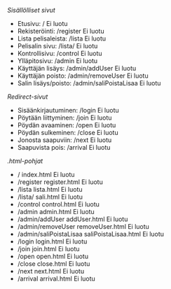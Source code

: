 *Sisällölliset sivut*

 - Etusivu:		/				Ei luotu
 - Rekisteröinti:	/register			Ei luotu
 - Lista pelisaleista:	/lista				Ei luotu
 - Pelisalin sivu:	/lista/<salin nimi>		Ei luotu
 - Kontrollisivu:	/control			Ei luotu
 - Ylläpitosivu:	/admin				Ei luotu
 - Käyttäjän lisäys:	/admin/addUser			Ei luotu
 - Käyttäjän poisto:	/admin/removeUser		Ei luotu
 - Salin lisäys/poisto:	/admin/saliPoistaLisaa		Ei luotu

*Redirect-sivut*

 - Sisäänkirjautuminen:	/login				Ei luotu
 - Pöytään liittyminen:	/join				Ei luotu
 - Pöydän avaaminen:	/open				Ei luotu
 - Pöydän sulkeminen:	/close				Ei luotu
 - Jonosta saapuviin:	/next				Ei luotu
 - Saapuvista pois:	/arrival			Ei luotu

*.html-pohjat*

 - /			index.html                      Ei luotu
 - /register		register.html                   Ei luotu
 - /lista		lista.html                      Ei luotu
 - /lista/<salin nimi>	sali.html                       Ei luotu
 - /control		control.html                    Ei luotu
 - /admin		admin.html                      Ei luotu
 - /admin/addUser	addUser.html                    Ei luotu
 - /admin/removeUser	removeUser.html			Ei luotu
 - /admin/saliPoistaLisaa	saliPoistaLisaa.html		Ei luotu
 - /login			login.html			Ei luotu
 - /join			join.html			Ei luotu
 - /open			open.html			Ei luotu
 - /close			close.html			Ei luotu
 - /next			next.html			Ei luotu
 - /arrival		arrival.html			Ei luotu
